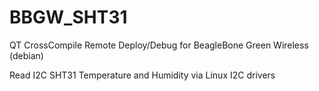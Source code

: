 # BBGW_SHT31

QT CrossCompile Remote Deploy/Debug for BeagleBone Green Wireless (debian)

Read I2C SHT31 Temperature and Humidity via Linux I2C drivers
